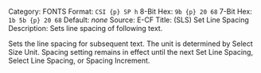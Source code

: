 Category: FONTS
Format: `CSI {p} SP h`
8-Bit Hex: `9b {p} 20 68`
7-Bit Hex: `1b 5b {p} 20 68`
Default: *none*
Source: E-CF
Title: (SLS) Set Line Spacing
Description: Sets line spacing of following text.

Sets the line spacing for subsequent text. The unit is determined by Select Size Unit. Spacing setting remains in effect until the next Set Line Spacing, Select Line Spacing, or Spacing Increment.
